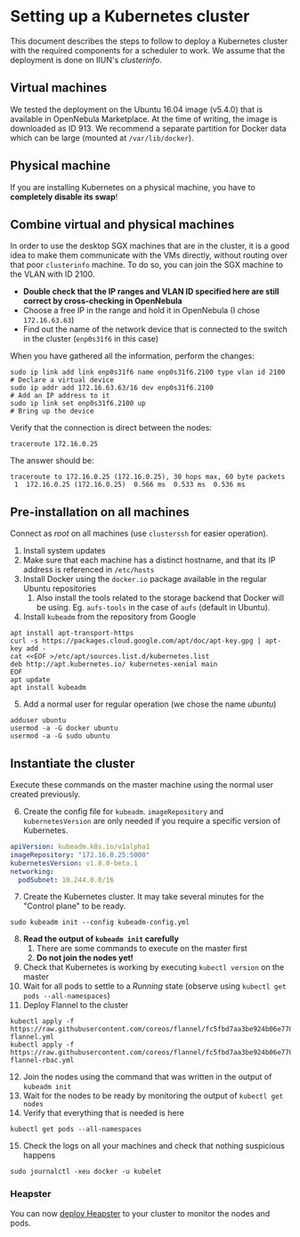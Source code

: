 # Setting up a Kubernetes cluster

This document describes the steps to follow to deploy a Kubernetes cluster with the required components for a scheduler to work.
We assume that the deployment is done on IIUN's _clusterinfo_.

## Virtual machines

We tested the deployment on the Ubuntu 16.04 image (v5.4.0) that is available in OpenNebula Marketplace. At the time of writing, the image is downloaded as ID 913.
We recommend a separate partition for Docker data which can be large (mounted at `/var/lib/docker`).

## Physical machine

If you are installing Kubernetes on a physical machine, you have to **completely disable its swap**!

## Combine virtual and physical machines

In order to use the desktop SGX machines that are in the cluster, it is a good idea to make them communicate with the VMs directly, without routing over that poor `clusterinfo` machine. To do so, you can join the SGX machine to the VLAN with ID 2100.

* **Double check that the IP ranges and VLAN ID specified here are still correct by cross-checking in OpenNebula**
* Choose a free IP in the range and hold it in OpenNebula (I chose `172.16.63.63`)
* Find out the name of the network device that is connected to the switch in the cluster (`enp0s31f6` in this case)

When you have gathered all the information, perform the changes:
```
sudo ip link add link enp0s31f6 name enp0s31f6.2100 type vlan id 2100  # Declare a virtual device
sudo ip addr add 172.16.63.63/16 dev enp0s31f6.2100                    # Add an IP address to it
sudo ip link set enp0s31f6.2100 up                                     # Bring up the device
```

Verify that the connection is direct between the nodes:
```
traceroute 172.16.0.25                               
```
The answer should be:
```
traceroute to 172.16.0.25 (172.16.0.25), 30 hops max, 60 byte packets
 1  172.16.0.25 (172.16.0.25)  0.566 ms  0.533 ms  0.536 ms
```

## Pre-installation on all machines

Connect as _root_ on all machines (use `clusterssh` for easier operation).

1. Install system updates
2. Make sure that each machine has a distinct hostname, and that its IP address is referenced in `/etc/hosts`
3. Install Docker using the `docker.io` package available in the regular Ubuntu repositories
    1. Also install the tools related to the storage backend that Docker will be using. Eg. `aufs-tools` in the case of `aufs` (default in Ubuntu).
4. Install `kubeadm` from the repository from Google
```
apt install apt-transport-https
curl -s https://packages.cloud.google.com/apt/doc/apt-key.gpg | apt-key add -
cat <<EOF >/etc/apt/sources.list.d/kubernetes.list
deb http://apt.kubernetes.io/ kubernetes-xenial main
EOF
apt update
apt install kubeadm
```
5. Add a normal user for regular operation (we chose the name _ubuntu_)
```
adduser ubuntu
usermod -a -G docker ubuntu
usermod -a -G sudo ubuntu
```

## Instantiate the cluster

Execute these commands on the master machine using the normal user created previously.

6. Create the config file for `kubeadm`. `imageRepository` and `kubernetesVersion` are only needed if you require a specific version of Kubernetes.
```yaml
apiVersion: kubeadm.k8s.io/v1alpha1
imageRepository: "172.16.0.25:5000"
kubernetesVersion: v1.8.0-beta.1
networking:
  podSubnet: 10.244.0.0/16
```
7. Create the Kubernetes cluster. It may take several minutes for the "Control plane" to be ready.
```
sudo kubeadm init --config kubeadm-config.yml
```
8. **Read the output of `kubeadm init` carefully**
    1. There are some commands to execute on the master first
    2. **Do not join the nodes yet!**
9. Check that Kubernetes is working by executing `kubectl version` on the master
10. Wait for all pods to settle to a _Running_ state (observe using `kubectl get pods --all-namespaces`)
11. Deploy Flannel to the cluster
```
kubectl apply -f https://raw.githubusercontent.com/coreos/flannel/fc5fbd7aa3be924b06e770bfb0e7f4d69d649735/Documentation/kube-flannel.yml
kubectl apply -f https://raw.githubusercontent.com/coreos/flannel/fc5fbd7aa3be924b06e770bfb0e7f4d69d649735/Documentation/kube-flannel-rbac.yml
```
12. Join the nodes using the command that was written in the output of `kubeadm init`
13. Wait for the nodes to be ready by monitoring the output of `kubectl get nodes`
14. Verify that everything that is needed is here
```
kubectl get pods --all-namespaces
```
15. Check the logs on all your machines and check that nothing suspicious happens
```
sudo journalctl -xeu docker -u kubelet
```

### Heapster

You can now [deploy Heapster](deploy-heapster.md) to your cluster to monitor the nodes and pods.
